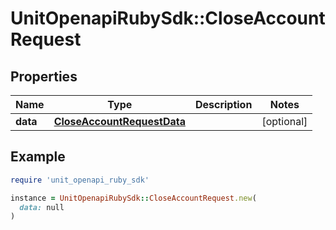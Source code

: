 # UnitOpenapiRubySdk::CloseAccountRequest

## Properties

| Name | Type | Description | Notes |
| ---- | ---- | ----------- | ----- |
| **data** | [**CloseAccountRequestData**](CloseAccountRequestData.md) |  | [optional] |

## Example

```ruby
require 'unit_openapi_ruby_sdk'

instance = UnitOpenapiRubySdk::CloseAccountRequest.new(
  data: null
)
```

